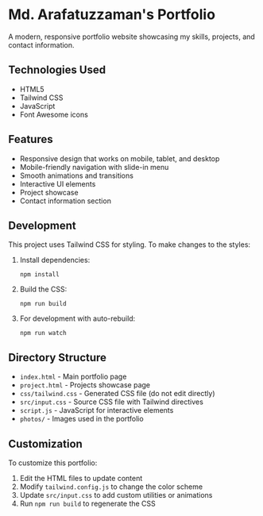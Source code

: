 # Md. Arafatuzzaman's Portfolio

A modern, responsive portfolio website showcasing my skills, projects, and contact information.

## Technologies Used

- HTML5
- Tailwind CSS
- JavaScript
- Font Awesome icons

## Features

- Responsive design that works on mobile, tablet, and desktop
- Mobile-friendly navigation with slide-in menu
- Smooth animations and transitions
- Interactive UI elements
- Project showcase
- Contact information section

## Development

This project uses Tailwind CSS for styling. To make changes to the styles:

1. Install dependencies:
   ```
   npm install
   ```

2. Build the CSS:
   ```
   npm run build
   ```

3. For development with auto-rebuild:
   ```
   npm run watch
   ```

## Directory Structure

- `index.html` - Main portfolio page
- `project.html` - Projects showcase page
- `css/tailwind.css` - Generated CSS file (do not edit directly)
- `src/input.css` - Source CSS file with Tailwind directives
- `script.js` - JavaScript for interactive elements
- `photos/` - Images used in the portfolio

## Customization

To customize this portfolio:
1. Edit the HTML files to update content
2. Modify `tailwind.config.js` to change the color scheme
3. Update `src/input.css` to add custom utilities or animations
4. Run `npm run build` to regenerate the CSS
